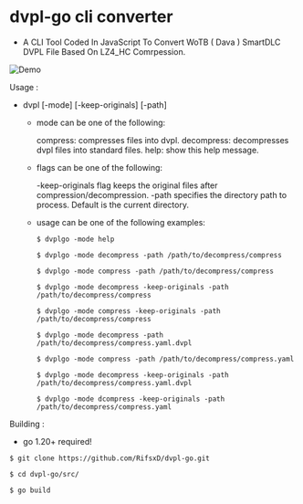 # dvpl-go cli converter
- A CLI Tool Coded In JavaScript To Convert WoTB ( Dava ) SmartDLC DVPL File Based On LZ4_HC Comrpession.

 ![Demo](img/dvplgo-demo.gif)


Usage :

  - dvpl [-mode] [-keep-originals] [-path]

    - mode can be one of the following:

        compress: compresses files into dvpl.
        decompress: decompresses dvpl files into standard files.
        help: show this help message.

	- flags can be one of the following:

    	-keep-originals flag keeps the original files after compression/decompression.
    	-path specifies the directory path to process. Default is the current directory.

	- usage can be one of the following examples:
		
		```
		$ dvplgo -mode help
		```
		```
		$ dvplgo -mode decompress -path /path/to/decompress/compress
		```
		```
		$ dvplgo -mode compress -path /path/to/decompress/compress
		```
		```
		$ dvplgo -mode decompress -keep-originals -path /path/to/decompress/compress
		```
		```
		$ dvplgo -mode compress -keep-originals -path /path/to/decompress/compress
		```
		```
		$ dvplgo -mode decompress -path /path/to/decompress/compress.yaml.dvpl
		```
		```
		$ dvplgo -mode compress -path /path/to/decompress/compress.yaml
		```
		```
		$ dvplgo -mode decompress -keep-originals -path /path/to/decompress/compress.yaml.dvpl
		```
		```
		$ dvplgo -mode dcompress -keep-originals -path /path/to/decompress/compress.yaml
		```


Building :

- go 1.20+ required!

```
$ git clone https://github.com/RifsxD/dvpl-go.git
```

```
$ cd dvpl-go/src/
```

```
$ go build
```